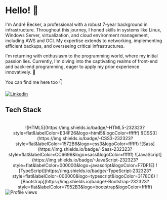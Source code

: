 # Hello! 👋 
I'm André Becker, a professional with a robust 7-year background in infrastructure.
Throughout this journey, I honed skills in systems like Linux, Windows Server, virtualization, and cloud environment management, including AWS and OCI.
My expertise extends to networking, implementing efficient backups, and overseeing critical infrastructures.

I'm returning with enthusiasm to the programming world, where my initial passion lies.
Currently, I'm diving into the captivating realms of front-end and back-end programming, eager to apply my prior experience innovatively. 🚀


You can find me here too 👇

<a href="https://www.linkedin.com/in/andrebeckerdev/" target="_blank">
 <img align="center" src="https://img.shields.io/badge/LinkedIn-0077B5?style=for-the-badge&logo=linkedin&logoColor=white" alt="Linkedin"/>
</a>

## Tech Stack
<div align="center"><br>
  ![HTML5](https://img.shields.io/badge/-HTML5-232323?style=flat&labelColor=E34F26&logo=html5&logoColor=ffffff)
  ![CSS3](https://img.shields.io/badge/-CSS3-232323?style=flat&labelColor=1572B6&logo=css3&logoColor=ffffff)
  ![Sass](https://img.shields.io/badge/-Sass-232323?style=flat&labelColor=CC6699&logo=sass&logoColor=ffffff)
  ![JavaScript](https://img.shields.io/badge/-JavaScript-232323?style=flat&labelColor=000000&logo=javascript&logoColor=F7DF1E)
  ![TypeScript](https://img.shields.io/badge/-TypeScript-232323?style=flat&labelColor=000000&logo=typescript&logoColor=3178C6)
  ![Bootstrap](https://img.shields.io/badge/-Bootstrap-232323?style=flat&labelColor=7952B3&logo=bootstrap&logoColor=ffffff)
 </div>

<img src="https://komarev.com/ghpvc/?username=beckerandre&color=yellow" alt="Profile views" /> 
